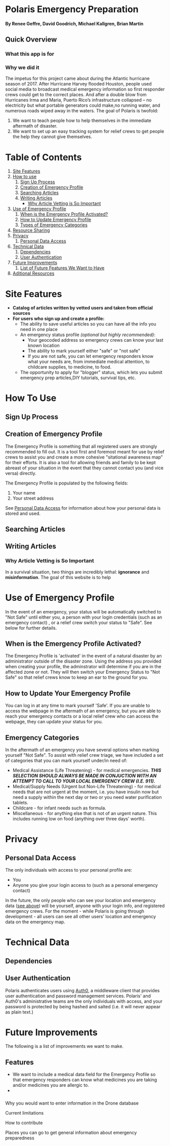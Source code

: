 # Polaris Emergency Preparation
#### By Renee Geffre, David Goodrich, Michael Kallgren, Brian Martin

## Quick Overview
### What this app is for

### Why we did it
  The impetus for this project came about during the Atlantic hurricane season of 2017. After Hurricane Harvey flooded Houston, people used social media to broadcast medical emergency information so first responder crews could get to the correct places. And after a double blow from Hurricanes Irma and Maria, Puerto Rico’s infrastructure collapsed – no electricity but what portable generators could make,no running water, and numerous roads wiped away in the waters. The goal of Polaris is twofold: 
1.	We want to teach people how to help themselves in the immediate aftermath of disaster.
2.	We want to set up an easy tracking system for relief crews to get people the help they cannot give themselves. 


<a id = "backToTop"></a>
# Table of Contents

1. [Site Features](#features)
2. [How to use](#howToUse)
	1. [Sign Up Process](#signup)
	2. [Creation of Emergency Profile](#makingEmergencyProfile)
	3. [Searching Articles](#searchArticles)
	4. [Writing Articles](#writeArticles)
    	* [Why Article Vetting is So Important](#whyVetting)
3. [Use of Emergency Profile](#usingEmergencyProfile)
	1. [When is the Emergency Profile Activated?](#activeEmergency)
	2. [How to Update Emergency Profile](#updateEmergencyProfile)
	3. [Types of Emergency Categories](#emergencyCategories)
4. [Resource Sharing](#resourceSharing)
5. [Privacy](#privacy)
	1. [Personal Data Access](#personalData)
6. [Technical Data](#techData)
	1. [Dependencies](#dependencies)
	2. [User Authentication](#userAuth)
7. [Future Improvements](#futureImprovements)
	1. [List of Future Features We Want to Have](#futureFeatures)
8. [Aditional Resources](#additionalResources)


<!-- SECTION 1 - SITE FEATURES -->
<a id= "features"></a>
# Site Features
* __Catalog of articles written by vetted users and taken from official sources__
* __For users who sign up and create a profile:__
    * The ability to save useful articles so you can have all the info you need in one place
    * An emergency status profile _(optional but highly recommended)_:
        * Your geocoded address so emergency crews can know your last known location
        * The ability to mark yourself either "safe" or "not safe"
        * If you are not safe, you can let emergency responders know what your needs are, 
        from immediate medical attention, to childcare supplies, to medicine, to food.
    * The opportunity to apply for "blogger" status, which lets you submit emergency prep articles,DIY tutorials, survival tips, etc.


<!-- SECTION 2 - HOW TO USE -->
<a id= "howToUse"></a>
# How To Use

<a id= "signup"></a>
## Sign Up Process

<a id= "makingEmergencyProfile"></a>
## Creation of Emergency Profile

The Emergency Profile is something that all registered users are strongly recommended to fill out. It is a tool first and foremost meant for use by relief crews to assist you and create a more cohesive "sitational awareness map" for their efforts. It is also a tool for allowing friends and family to be kept abreast of your situation in the event that they cannot contact you (and vice versa) directly.

The Emergency Profile is populated by the following fields:
1. Your name
2. Your street address

See [Personal Data Access](#personalData) for information about how your personal data is stored and used.

<a id= "searchArticles"></a>
## Searching Articles

<a id= "writeArticles"></a>
## Writing Articles

<a id= "whyVetting"></a>
### Why Article Vetting is So Important

In a survival situation, two things are incredibly lethal: __ignorance__ and __misinformation__.  The goal of this website is to help 


<!-- SECTION 3 - USE OF EMERGENCY PROFILE -->
<a id = "usingEmergencyProfile"></a>
# Use of Emergency Profile

In the event of an emergency, your status will be automatically switched to "Not Safe" until either you, a person with your login credentials (such as an emergency contact) , or a relief crew switch your status to "Safe". See below for further details.

<a id = 'activeEmergency'></a>
## When is the Emergency Profile Activated?

The Emergency Profile is 'activated' in the event of a natural disaster by an administrator outside of the disaster zone. Using the address you provided when creating your profile, the adminstrator will determine if you are in the affected zone or not. They will then switch your Emergency Status to "Not Safe" so that relief crews know to keep an ear to the ground for you. 

<a id = 'updateEmergencyProfile'></a>
## How to Update Your Emergency Profile

You can log in at any time to mark yourself 'Safe'. If you are unable to access the webpage in the aftermath of an emergency, but you are able to reach your emergency contacts or a local relief crew who can access the webpage, they can update your status for you.

<a id = 'emergencyCategories'></a>
## Emergency Categories

In the aftermath of an emergency you have several options when marking yourself "Not Safe". To assist with relief crew triage, we have included a set of categories that you can mark yourself under/in need of: 
* Medical Assistance (Life Threatening) - for medical emergencies. __*THIS SELECTION SHOULD ALWAYS BE MADE IN CONJUCTION WITH AN ATTEMPT TO CALL TO YOUR LOCAL EMERGENCY CREW (I.E. 911).*__
* Medical/Supply Needs (Urgent but Non-Life Threatening) - for medical needs that are not urgent at the moment, i.e. you have insulin now but need a supply within the next day or two or you need water purification tablets.
* Childcare - for infant needs such as formula.
* Miscellaneous  - for anything else that is not of an urgent nature. This includes running low on food (anything over three days' worth).

<!-- SECTION 4 - RESOURCE SHARING -->



<!-- SECTION 5 - PRIVACY -->
<a id= "privacy"></a>
# Privacy

<a id = "personalData"></a>
## Personal Data Access

The only individuals with access to your personal profile are:
  * You
  * Anyone you give your login access to (such as a personal emergency contact)

In the future, the only people who can see your location and emergency data ([see above](#usingEmergencyProfile)) will be yourself, anyone with your login info, and registered emergency crews. For the moment - while Polaris is going through development - all users can see all other users' location and emergency data on the emergency map.

<!-- SECTION 6 - TECHNICAL DATA -->
<a id = "techData"></a>
# Technical Data

<a id = "dependencies"></a>
## Dependencies
<a id = "userAuth"></a>
## User Authentication

Polaris authenticates users using [Auth0](https://auth0.com/), a middleware client that provides user authentication and password management services. Polaris' and Auth0's administrative teams are the only individuals with access, and your password is protected by being hashed and salted (i.e. it will never appear as plain text.)

<!-- SECTION 7 - FUTURE FEATURES -->
<a id = "futureImprovements"></a>
# Future Improvements

The following is a list of improvements we want to make.

<a id ="futureFeatures"></a>
## Features

* We want to include a medical data field for the Emergency Profile so that emergency responders can know what medicines you are taking and/or medicines you are allergic to.
*  

<a id ="knownBugs"></a>

<a id ="collabs"></a>

###


 
 Why you would want to enter information in the Drone database 
 
 
Current limitations
 
 How to contribute 
 
 Places you can go to get general information about emergency preparedness
